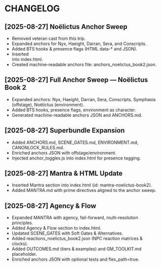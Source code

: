 # CHANGELOG

## [2025-08-27] Noëlictus Anchor Sweep
- Removed veteran cast from this trip.
- Expanded anchors for Nyx, Haeight, Darran, Sera, and Conscripts.
- Added BTS hooks & presence flags (HTML data-* and JSON).
- Inserted <section id="anchors-noelictus-book2"> into index.html.
- Created machine-readable anchors file: anchors_noelictus_book2.json.

## [2025-08-27] Full Anchor Sweep — Noëlictus Book 2
- Expanded anchors: Nyx, Haeight, Darran, Sera, Conscripts, Symphasia (offstage), Noëlictus (environment).
- Added BTS hooks, presence flags, environment as character.
- Generated machine-readable anchors JSON and ANCHORS.md.

## [2025-08-27] Superbundle Expansion
- Added ANCHORS.md, SCENE_GATES.md, ENVIRONMENT.md, CANONLOCK_RULES.md.
- Enriched anchors JSON with offstage/environment.
- Injected anchor_toggles.js into index.html for presence tagging.

## [2025-08-27] Mantra & HTML Update
- Inserted Mantra section into index.html (id: mantra-noelictus-book2).
- Added MANTRA.md with prime directives aligned to the anchor sweep.

## [2025-08-27] Agency & Flow
- Expanded MANTRA with agency, fail-forward, multi-resolution principles.
- Added Agency & Flow section to index.html.
- Updated SCENE_GATES with Soft Gates & Alternatives.
- Added reactions_noelictus_book2.json (NPC reaction matrices & clocks).
- Added OUTCOMES.md (tiers & examples) and GM_TOOLKIT.md placeholder.
- Enriched anchors JSON with optional tests and flex_path=true.
